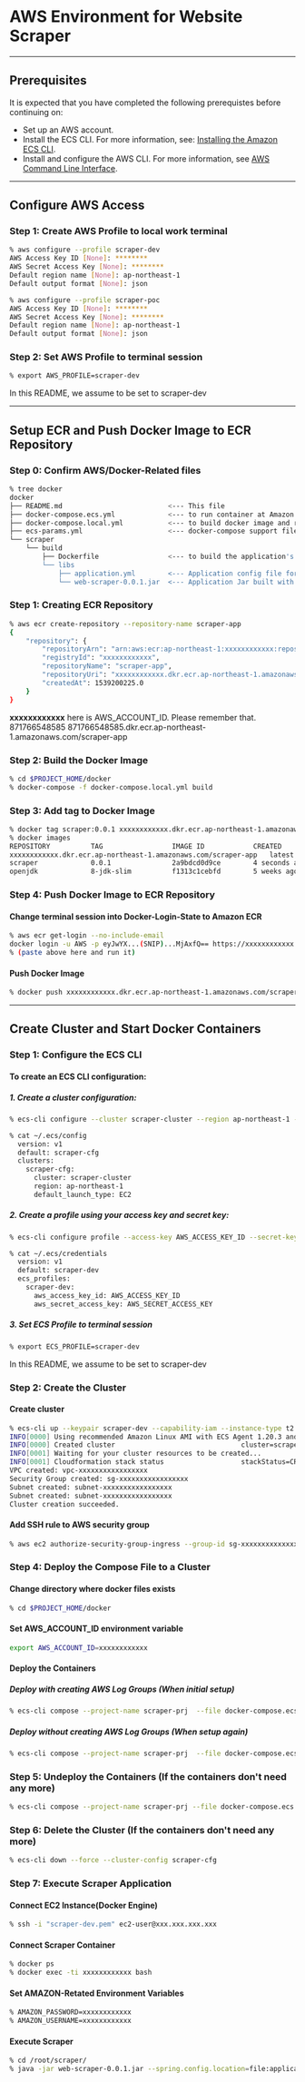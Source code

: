 # AWS Environment for Website Scraper


--------------------------------------------------------------------------------
## Prerequisites

It is expected that you have completed the following prerequistes before continuing on:

* Set up an AWS account.
* Install the ECS CLI. For more information, see: [Installing the Amazon ECS CLI](https://docs.aws.amazon.com/AmazonECS/latest/developerguide/ECS_CLI_installation.html).
* Install and configure the AWS CLI. For more information, see [AWS Command Line Interface](https://docs.aws.amazon.com/cli/latest/userguide/cli-environment.html).


--------------------------------------------------------------------------------
## Configure AWS Access

### Step 1: Create AWS Profile to local work terminal
```bash
% aws configure --profile scraper-dev
AWS Access Key ID [None]: ********
AWS Secret Access Key [None]: ********
Default region name [None]: ap-northeast-1
Default output format [None]: json

% aws configure --profile scraper-poc
AWS Access Key ID [None]: ********
AWS Secret Access Key [None]: ********
Default region name [None]: ap-northeast-1
Default output format [None]: json
```

### Step 2: Set AWS Profile to terminal session
```bash
% export AWS_PROFILE=scraper-dev
```
In this README, we assume to be set to scraper-dev
 
--------------------------------------------------------------------------------
## Setup ECR and Push Docker Image to ECR Repository

### Step 0: Confirm AWS/Docker-Related files
```bash
% tree docker
docker
├── README.md                          <--- This file
├── docker-compose.ecs.yml             <--- to run container at Amazon ECS
├── docker-compose.local.yml           <--- to build docker image and run container locally
├── ecs-params.yml                     <--- docker-compose support file at Amazon ECS
└── scraper
    └── build
        ├── Dockerfile                 <--- to build the application's docker image
        └── libs
            ├── application.yml        <--- Application config file for deploying docker container
            └── web-scraper-0.0.1.jar  <--- Application Jar built with $PROJECT_HOME/gradlew build
```

### Step 1: Creating ECR Repository
```bash
% aws ecr create-repository --repository-name scraper-app
{
    "repository": {
        "repositoryArn": "arn:aws:ecr:ap-northeast-1:xxxxxxxxxxxx:repository/scraper-app",
        "registryId": "xxxxxxxxxxxx",
        "repositoryName": "scraper-app",
        "repositoryUri": "xxxxxxxxxxxx.dkr.ecr.ap-northeast-1.amazonaws.com/scraper-app",
        "createdAt": 1539200225.0
    }
}
```
__xxxxxxxxxxxx__ here is AWS_ACCOUNT_ID. Please remember that.
871766548585
871766548585.dkr.ecr.ap-northeast-1.amazonaws.com/scraper-app

### Step 2: Build the Docker Image
```bash
% cd $PROJECT_HOME/docker
% docker-compose -f docker-compose.local.yml build
```

### Step 3: Add tag to Docker Image
```bash
% docker tag scraper:0.0.1 xxxxxxxxxxxx.dkr.ecr.ap-northeast-1.amazonaws.com/scraper-app
% docker images
REPOSITORY          TAG                 IMAGE ID            CREATED             SIZE
xxxxxxxxxxxx.dkr.ecr.ap-northeast-1.amazonaws.com/scraper-app   latest              2a9bdcd0d9ce        2 minutes ago       280MB
scraper             0.0.1               2a9bdcd0d9ce        4 seconds ago       280MB
openjdk             8-jdk-slim          f1313c1cebfd        5 weeks ago         244MB
```

### Step 4: Push Docker Image to ECR Repository

#### Change terminal session into Docker-Login-State to Amazon ECR
```bash
% aws ecr get-login --no-include-email
docker login -u AWS -p eyJwYX...(SNIP)...MjAxfQ== https://xxxxxxxxxxxx.dkr.ecr.ap-northeast-1.amazonaws.com
% (paste above here and run it)

```
#### Push Docker Image 
```bash
% docker push xxxxxxxxxxxx.dkr.ecr.ap-northeast-1.amazonaws.com/scraper-app
```


--------------------------------------------------------------------------------
## Create Cluster and Start Docker Containers

### Step 1: Configure the ECS CLI 

#### To create an ECS CLI configuration:

##### 1. Create a cluster configuration:
```bash
% ecs-cli configure --cluster scraper-cluster --region ap-northeast-1 --default-launch-type EC2 --config-name scraper-cfg

% cat ~/.ecs/config
  version: v1
  default: scraper-cfg
  clusters:
    scraper-cfg:
      cluster: scraper-cluster
      region: ap-northeast-1
      default_launch_type: EC2
```

##### 2. Create a profile using your access key and secret key:   
```bash
% ecs-cli configure profile --access-key AWS_ACCESS_KEY_ID --secret-key AWS_SECRET_ACCESS_KEY --profile-name scraper-dev

% cat ~/.ecs/credentials
  version: v1
  default: scraper-dev
  ecs_profiles:
    scraper-dev:
      aws_access_key_id: AWS_ACCESS_KEY_ID
      aws_secret_access_key: AWS_SECRET_ACCESS_KEY
```

##### 3. Set ECS Profile to terminal session
```bash
% export ECS_PROFILE=scraper-dev
```
In this README, we assume to be set to scraper-dev


### Step 2: Create the Cluster

#### Create cluster
```bash
% ecs-cli up --keypair scraper-dev --capability-iam --instance-type t2.medium --cluster-config scraper-cfg
INFO[0000] Using recommended Amazon Linux AMI with ECS Agent 1.20.3 and Docker version 18.06.1-ce
INFO[0000] Created cluster                               cluster=scraper-cluster region=ap-northeast-1
INFO[0001] Waiting for your cluster resources to be created...
INFO[0001] Cloudformation stack status                   stackStatus=CREATE_IN_PROGRESS
VPC created: vpc-xxxxxxxxxxxxxxxxx
Security Group created: sg-xxxxxxxxxxxxxxxxx
Subnet created: subnet-xxxxxxxxxxxxxxxxx
Subnet created: subnet-xxxxxxxxxxxxxxxxx
Cluster creation succeeded.
```

#### Add SSH rule to AWS security group
```bash
% aws ec2 authorize-security-group-ingress --group-id sg-xxxxxxxxxxxxxxxxx --protocol tcp --port 22 --cidr 0.0.0.0/0
```

### Step 4: Deploy the Compose File to a Cluster 

#### Change directory where docker files exists
```bash
% cd $PROJECT_HOME/docker
```

#### Set AWS_ACCOUNT_ID environment variable
```bash
export AWS_ACCOUNT_ID=xxxxxxxxxxxx
```

#### Deploy the Containers
##### Deploy with creating AWS Log Groups (When initial setup)
```bash
% ecs-cli compose --project-name scraper-prj  --file docker-compose.ecs.yml up --create-log-groups --cluster-config scraper-cfg
```
##### Deploy without creating AWS Log Groups (When setup again)
```bash
% ecs-cli compose --project-name scraper-prj  --file docker-compose.ecs.yml up --cluster-config scraper-cfg
``` 

### Step 5: Undeploy the Containers (If the containers don't need any more)
```bash
% ecs-cli compose --project-name scraper-prj --file docker-compose.ecs.yml service rm --cluster-config scraper-cfg
```

### Step 6: Delete the Cluster (If the containers don't need any more)
```bash
% ecs-cli down --force --cluster-config scraper-cfg
```

### Step 7: Execute Scraper Application

#### Connect EC2 Instance(Docker Engine)
```bash
% ssh -i "scraper-dev.pem" ec2-user@xxx.xxx.xxx.xxx
```

#### Connect Scraper Container
```bash
% docker ps
% docker exec -ti xxxxxxxxxxxx bash
```

#### Set AMAZON-Retated Environment Variables
```bash
% AMAZON_PASSWORD=xxxxxxxxxxxx
% AMAZON_USERNAME=xxxxxxxxxxxx
```

#### Execute Scraper 
```bash
% cd /root/scraper/
% java -jar web-scraper-0.0.1.jar --spring.config.location=file:application.yml
```